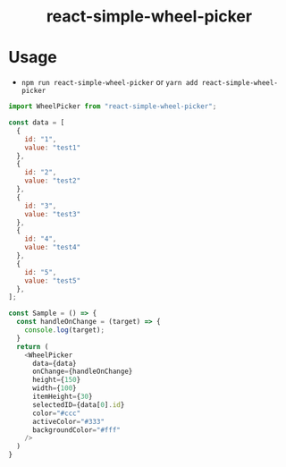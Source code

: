 <div align="center">
  <h1>react-simple-wheel-picker</h1>
</div>

# Usage
- `npm run react-simple-wheel-picker` or `yarn add react-simple-wheel-picker`

```js
import WheelPicker from "react-simple-wheel-picker";

const data = [
  {
    id: "1",
    value: "test1"
  },
  {
    id: "2",
    value: "test2"
  },
  {
    id: "3",
    value: "test3"
  },
  {
    id: "4",
    value: "test4"
  },
  {
    id: "5",
    value: "test5"
  },
];

const Sample = () => {
  const handleOnChange = (target) => {
    console.log(target);
  }
  return (
    <WheelPicker
      data={data}
      onChange={handleOnChange}
      height={150}
      width={100}
      itemHeight={30}
      selectedID={data[0].id}
      color="#ccc"
      activeColor="#333"
      backgroundColor="#fff"
    />
  )
}
```
